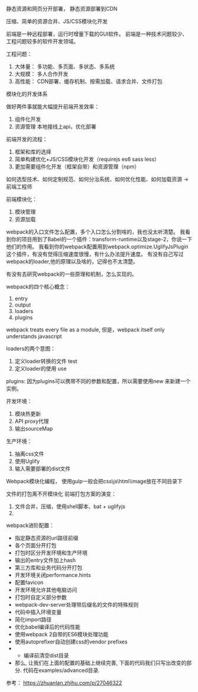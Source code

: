 

静态资源和网页分开部署， 静态资源部署到CDN


压缩、简单的资源合并、JS/CSS模块化开发


前端是一种远程部署，运行时增量下载的GUI软件。
前端是一种技术问题较少、工程问题较多的软件开发领域。

工程问题：
  1. 大体量： 多功能、多页面、多状态、多系统
  2. 大规模： 多人合作开发
  3. 高性能： CDN部署、缓存机制、按需加载、请求合并、文件打包


模块化的开发体系


做好两件事就能大幅提升前端开发效率：
  1. 组件化开发   
  2. 资源管理    本地接线上api，优化部署



前端开发的流程：

  1. 框架和库的选择
  2. 简单构建优化+JS/CSS模块化开发（requirejs  es6  sass less）
  3. 更加需要组件化开发（框架自带）和资源管理（npm）



如何选型技术、如何定制规范、如何分治系统、如何优化性能、如何加载资源 ->前端工程师

前端模块化：

  1. 模块管理
  2. 资源加载




webpack的入口文件怎么配置，多个入口怎么分割啥的，我也没太听清楚。
我看到你的项目用到了Babel的一个插件：transform-runtime以及stage-2，你说一下他们的作用。
我看到你的webpack配置用到webpack.optimize.UglifyJsPlugin这个插件，有没有觉得压缩速度很慢，有什么办法提升速度。
有没有自己写过webpack的loader,他的原理以及啥的，记得也不太清楚。

有没有去研究webpack的一些原理和机制，怎么实现的。

webpack的四个核心概念：

  1. entry
  2. output
  3. loaders
  4. plugins


webpack treats every file as a module, 但是，webpack itself only understands javascript

loaders的两个意图：

  1. 定义loader转换的文件  test
  2. 定义loader的使用 use


plugins:
因为plugins可以携带不同的参数和配置，所以需要使用new 来新建一个实例。


开发环境：

  1. 模块热更新
  2. API proxy代理
  3. 输出sourceMap


生产环境：

  1. 抽离css文件
  2. 使用Uglify
  3. 输入需要部署的dist文件


Webpack模块化编程， 使用gulp一般会把css\js\html\image放在不同目录下



文件的打包离不开模块化
前端打包方案的演变：

  1. 文件合并，压缩，使用shell脚本、bat + uglifyjs
  2. 





webpack进阶配置：

  * 指定静态资源的url路径前缀
  * 各个页面分开打包
  * 打包时区分开发环境和生产环境
  * 输出的entry文件加上hash
  * 第三方库和业务代码分开打包
  * 开发环境关闭performance.hints
  * 配置favicon
  * 开发环境允许其他电脑访问
  * 打包时自定义部分参数
  * webpack-dev-server处理带后缀名的文件的特殊规则
  * 代码中插入环境变量
  * 简化import路径
  * 优化babel编译后的代码性能
  * 使用webpack 2自带的ES6模块处理功能
  * 使用autoprefixer自动创建css的vendor prefixes
  * * 编译前清空dist目录
  * 那么, 让我们在上面的配置的基础上继续完善, 下面的代码我们只写出改变的部分. 代码在examples/advanced目录.



参考：
https://zhuanlan.zhihu.com/p/27046322





